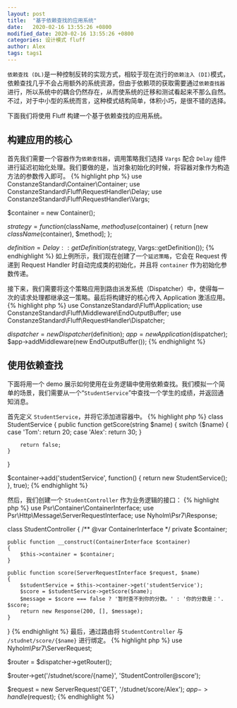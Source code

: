```yaml
---
layout: post
title:  "基于依赖查找的应用系统"
date:   2020-02-16 13:55:26 +0800
modified_date: 2020-02-16 13:55:26 +0800
categories: 设计模式 fluff
author: Alex
tags: tags1
---
```


`依赖查找 (DL)`是一种控制反转的实现方式，相较于现在流行的`依赖注入 (DI)`模式，依赖查找几乎不会占用额外的系统资源，但由于依赖项的获取需要通过`依赖查找器`进行，所以系统中的耦合仍然存在，从而使系统的迁移和测试看起来不那么自然。不过，对于中小型的系统而言，这种模式结构简单，体积小巧，是很不错的选择。

下面我们将使用 Fluff 构建一个基于依赖查找的应用系统。

## 构建应用的核心
首先我们需要一个容器作为`依赖查找器`，调用策略我们选择 `Vargs` 配合 `Delay` 组件进行延迟初始化处理。我们要做的是，当对象初始化的时候，将容器对象作为构造方法的参数传入即可。
{% highlight php %}
use ConstanzeStandard\Container\Container;
use ConstanzeStandard\Fluff\RequestHandler\Delay;
use ConstanzeStandard\Fluff\RequestHandler\Vargs;

$container = new Container();

$strategy = function($className, $method) use ($container) {
    return [new $className($container), $method];
};

$definition = Delay::getDefinition($strategy, Vargs::getDefinition());
{% endhighlight %}
如上例所示，我们现在创建了一个`延迟策略`，它会在 Request 传递到 Request Handler 时自动完成类的初始化，并且将 `container` 作为初始化参数传递。

接下来，我们需要将这个策略应用到路由派发系统（Dispatcher）中，使得每一次的请求处理都继承这一策略。最后将构建好的核心传入 Application 激活应用。
{% highlight php %}
use ConstanzeStandard\Fluff\Application;
use ConstanzeStandard\Fluff\Middleware\EndOutputBuffer;
use ConstanzeStandard\Fluff\RequestHandler\Dispatcher;

$dispatcher = new Dispatcher($definition);
$app = new Application($dispatcher);
$app->addMiddleware(new EndOutputBuffer());
{% endhighlight %}

## 使用依赖查找
下面将用一个 demo 展示如何使用在业务逻辑中使用依赖查找。我们模拟一个简单的场景，我们需要从一个“`StudentService`”中查找一个学生的成绩，并返回通知消息。

首先定义 `StudentService`，并将它添加进容器中。
{% highlight php %}
class StudentService
{
    public function getScore(string $name)
    {
        switch ($name) {
            case 'Tom':
                return 20;
            case 'Alex':
                return 30;
        }

        return false;
    }
}

$container->add('studentService', function() {
    return new StudentService();
}, true);
{% endhighlight %}

然后，我们创建一个 `StudentController` 作为业务逻辑的接口：
{% highlight php %}
use Psr\Container\ContainerInterface;
use Psr\Http\Message\ServerRequestInterface;
use Nyholm\Psr7\Response;

class StudentController
{
    /** @var ContainerInterface */
    private $container;

    public function __construct(ContainerInterface $container)
    {
        $this->container = $container;
    }

    public function score(ServerRequestInterface $request, $name)
    {
        $studentService = $this->container->get('studentService');
        $score = $studentService->getScore($name);
        $message = $score === false ? '暂时查不到你的分数。' : '你的分数是：'. $score;
        return new Response(200, [], $message);
    }
}
{% endhighlight %}
最后，通过路由将 `StudentController` 与 `/studnet/score/{$name}` 进行绑定。
{% highlight php %}
use Nyholm\Psr7\ServerRequest;

$router = $dispatcher->getRouter();

$router->get('/studnet/score/{name}', 'StudentController@score');

$request = new ServerRequest('GET', '/studnet/score/Alex');
$app->handle($request);
{% endhighlight %}
